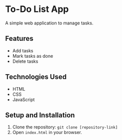 # To-Do List App

A simple web application to manage tasks.

## Features

- Add tasks
- Mark tasks as done
- Delete tasks

## Technologies Used

- HTML
- CSS
- JavaScript

## Setup and Installation

1. Clone the repository: `git clone [repository-link]`
2. Open `index.html` in your browser.
